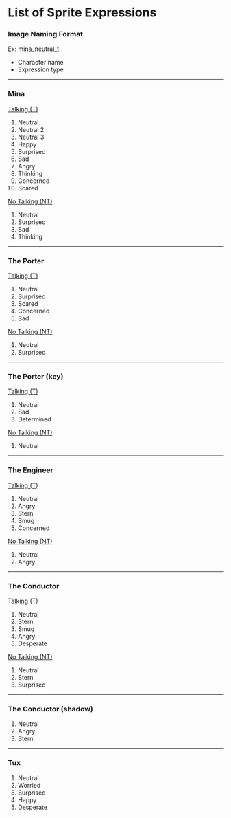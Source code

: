 # List of Sprite Expressions

### Image Naming Format
Ex: mina_neutral_t
- Character name
- Expression type

---

### Mina
<u>Talking (T)</u>
1. Neutral
2. Neutral 2
3. Neutral 3
4. Happy
5. Surprised
6. Sad
7. Angry
8. Thinking
9. Concerned
10. Scared

<u>No Talking (NT)</u>
1. Neutral
2. Surprised
3. Sad
4. Thinking

---

### The Porter
<u>Talking (T)</u>
1. Neutral
2. Surprised
3. Scared
4. Concerned
5. Sad

<u>No Talking (NT)</u>
1. Neutral
2. Surprised

---

### The Porter (key)
<u>Talking (T)</u>
1. Neutral
2. Sad
3. Determined

<u>No Talking (NT)</u>
1. Neutral

---

### The Engineer
<u>Talking (T)</u>
1. Neutral
2. Angry
3. Stern
4. Smug
5. Concerned

<u>No Talking (NT)</u>
1. Neutral
2. Angry

---

### The Conductor
<u>Talking (T)</u>
1. Neutral
2. Stern
3. Smug
4. Angry
5. Desperate

<u>No Talking (NT)</u>
1. Neutral
2. Stern
3. Surprised

---

### The Conductor (shadow)
1. Neutral
2. Angry
3. Stern

---

### Tux
1. Neutral
2. Worried
3. Surprised
4. Happy
5. Desperate